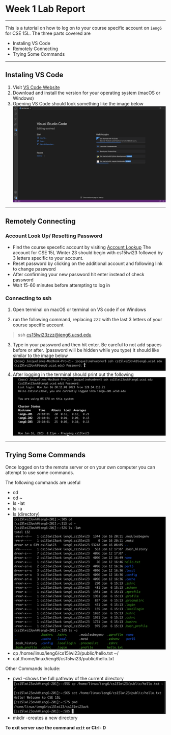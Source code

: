 # Week 1 Lab Report

---

This is a tutorial on how to log on to your course specific account on `ieng6` for CSE 15L. The three parts covered are 

* Instaling VS Code
* Remotely Connecting
* Trying Some Commands

---

## Instaling VS Code

1. Visit [VS Code Website](https://code.visualstudio.com/)
2. Download and install the version for your operating system (macOS or Windows)
3. Opening VS Code should look something like the image below
![Image](VSCode.png)

---

## Remotely Connecting

### Account Look Up/ Resetting Password
* Find the course specefic account by visiting [Account Lookup](https://sdacs.ucsd.edu/~icc/index.php)
The account for CSE 15L Winter 23 should begin with cs15lwi23 followed by 3 letters specific to your account. 
* Reset password by clicking on the additional account and following link to change password
* After confirming your new password hit enter instead of check password
* Wait 15-60 minutes before attempting to log in

### Connecting to ssh
1. Open terminal on macOS or terminal on VS code if on Windows

2. run the following command, replacing zzz with the last 3 letters of your course specific account 
>ssh cs15lwi23zzz@ieng6.ucsd.edu

3. Type in your password and then hit enter. Be careful to not add spaces before or after. (password will be hidden while you type) It should like similar to the image below
![Image](RemoteAccess.png)
4. After logging in the terminal should print out the following
![Image](lab1LogIn.png)

---

## Trying Some Commands

Once logged on to the remote server or on your own computer you can attempt to use some commands.

The following commands are useful
* cd
* cd ~
* ls -lat
* ls -a
* ls (directory)
![Image](TryCommands3.png)
* cp /home/linux/ieng6/cs15lwi23/public/hello.txt ~/
* cat /home/linux/ieng6/cs15lwi23/public/hello.txt

Other Commands Include:
* pwd -shows the full pathway of the current directory
![Image](TryCommands4.png)
* mkdir -creates a new directory

**To exit server use the command `exit` or Ctrl- D**
  

